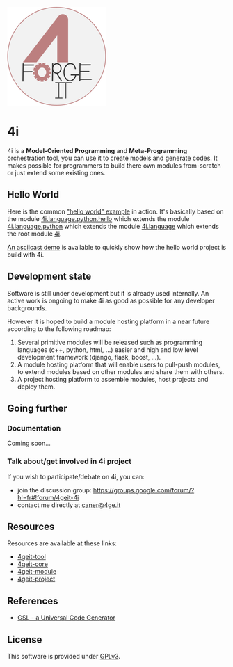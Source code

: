 ![4i](share/4i/images/logo.png)

# 4i

4i is a **Model-Oriented Programming** and **Meta-Programming** orchestration tool, you can use it to create models and generate codes. It makes possible for programmers to build there own modules from-scratch or just extend some existing ones.

## Hello World

Here is the common ["hello world" example](https://github.com/4geit-project/hello) in action. It's basically based on the module [4i.language.python.hello](https://github.com/4geit-module/4i.language.python.hello) which extends the module [4i.language.python](https://github.com/4geit-module/4i.language.python) which extends the module [4i.language](https://github.com/4geit-module/4i.language) which extends the root module [4i](https://github.com/4geit-module/4i).

[An asciicast demo](https://asciinema.org/a/17555) is available to quickly show how the hello world project is build with 4i.

## Development state

Software is still under development but it is already used internally. An active work is ongoing to make 4i as good as possible for any developer backgrounds.

However it is hoped to build a module hosting platform in a near future according to the following roadmap:

1. Several primitive modules will be released such as programming languages (c++, python, html, ...) easier and high and low level development framework (django, flask, boost, ...).
2. A module hosting platform that will enable users to pull-push modules, to extend modules based on other modules and share them with others.
3. A project hosting platform to assemble modules, host projects and deploy them.

## Going further

### Documentation

Coming soon...

### Talk about/get involved in 4i project

If you wish to participate/debate on 4i, you can:

* join the discussion group: https://groups.google.com/forum/?hl=fr#!forum/4geit-4i
* contact me directly at caner@4ge.it

## Resources

Resources are available at these links:

* [4geit-tool](https://github.com/4geit-tool)
* [4geit-core](https://github.com/4geit-core)
* [4geit-module](https://github.com/4geit-module)
* [4geit-project](https://github.com/4geit-project)

## References

* [GSL - a Universal Code Generator](https://github.com/imatix/gsl)

## License

This software is provided under [GPLv3](LICENSE).
